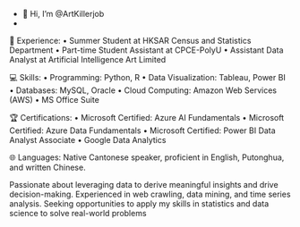 - 👋 Hi, I’m @ArtKillerjob
- 
🔬 Experience:
• Summer Student at HKSAR Census and Statistics Department
• Part-time Student Assistant at CPCE-PolyU
• Assistant Data Analyst at Artificial Intelligence Art Limited

💻 Skills:
• Programming: Python, R
• Data Visualization: Tableau, Power BI
• Databases: MySQL, Oracle
• Cloud Computing: Amazon Web Services (AWS)
• MS Office Suite

🏆 Certifications:
• Microsoft Certified: Azure AI Fundamentals
• Microsoft Certified: Azure Data Fundamentals
• Microsoft Certified: Power BI Data Analyst Associate
• Google Data Analytics

🌐 Languages:
Native Cantonese speaker, proficient in English, Putonghua, and written Chinese.

Passionate about leveraging data to derive meaningful insights and drive decision-making. Experienced in web crawling, data mining, and time series analysis. Seeking opportunities to apply my skills in statistics and data science to solve real-world problems
<!---
ArtKillerjob/ArtKillerjob is a ✨ special ✨ repository because its `README.md` (this file) appears on your GitHub profile.
You can click the Preview link to take a look at your changes.
--->
